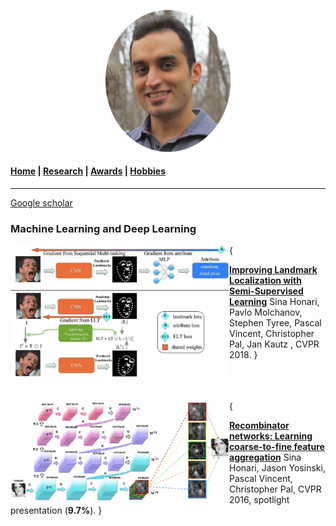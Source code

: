 
<p align="center">
  <img src="Images/profile.jpg" width="200"/>
</p>

#### [Home](index.md) | [Research](research.md) | [Awards](awards.md) | [Hobbies](hobbies.md)

-----------------------------

[Google scholar](https://scholar.google.com/citations?user=8uou2n4AAAAJ&hl=en)

### Machine Learning and Deep Learning

\{
<img align="left" src="Images/research/semi_landmarks_part.jpg" width="350"/>

**[Improving Landmark Localization with Semi-Supervised Learning](https://arxiv.org/abs/1709.01591)**
Sina Honari, Pavlo Molchanov, Stephen Tyree, Pascal Vincent, Christopher Pal, Jan Kautz
, CVPR 2018.
\}




<br />
<br />
<br />
{
<img align="left" src="Images/research/RCN.jpg" width="350"/>

**[Recombinator networks: Learning coarse-to-fine feature aggregation](https://arxiv.org/abs/1511.07356)**
Sina Honari, Jason Yosinski, Pascal Vincent, Christopher Pal,
 CVPR 2016, spotlight presentation (**9.7%**).
 }
